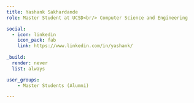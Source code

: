 ```yaml
---
title: Yashank Sakhardande
role: Master Student at UCSD<br/> Computer Science and Engineering

social:
  - icon: linkedin
    icon_pack: fab
    link: https://www.linkedin.com/in/yashank/
    
_build:
  render: never
  list: always

user_groups:
    - Master Students (Alumni)

---
```

